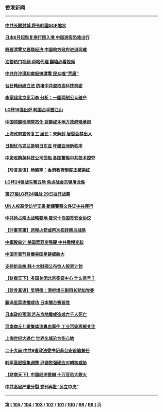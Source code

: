 ### 香港新闻
---
#### [中共长期封城 将令韩国GDP缩水](../../pages/ncid1349362/n13749210.md?05312045) 
#### [日本6月起恢复旅行团入境 中国游客恐难出行](../../pages/ncid1349362/n13749192.md?05312045) 
#### [既要清零又要稳经济 中国地方政府进退两难](../../pages/ncid1349362/n13749183.md?05312045) 
#### [油管热门视频 网站代理 翻墙必看视频](http://209.222.30.114:81/youtube.html?05312045)
#### [中共在沙漠和南极搞清零 民众嗤“荒唐”](../../pages/ncid1349362/n13749171.md?05312045) 
#### [台日韩纷纷立法 防堵中共盗取高科技机密](../../pages/ncid1349362/n13749155.md?05312045) 
#### [李家超北京见习李 分析：一国两制公认破产](../../pages/ncid1349362/n13746938.md?05312045) 
#### [LG杯16强出炉 韩国占半壁江山](../../pages/ncid1349362/n13748892.md?05312045) 
#### [中国核酸检测常态化 巨额成本地方政府难承担](../../pages/ncid1349362/n13748745.md?05312045) 
#### [上海政府宣传复工 居民：未解封 居委会禁出入](../../pages/ncid1349362/n13748713.md?05312045) 
#### [日相忧乌克兰是明日东亚 吁建亚洲新秩序](../../pages/ncid1349362/n13748674.md?05312045) 
#### [中资收购英科技公司受阻 各国警惕中共技术掠夺](../../pages/ncid1349362/n13748635.md?05312045) 
#### [【珍言真语】杨颖宇：香港教育制度正被染红](../../pages/ncid1349362/n13748267.md?05312045) 
#### [LG杯24强战先赛五场 焦点战金志锡屠龙胜](../../pages/ncid1349362/n13748135.md?05312045) 
#### [第27届LG杯24强战 29日拉开战幕](../../pages/ncid1349362/n13748121.md?05312045) 
#### [UN人权高专访华无果 新疆警察文件证中共罪行](../../pages/ncid1349362/n13748112.md?05312045) 
#### [中共抢占南太战略要地 要求十岛国签安全协议](../../pages/ncid1349362/n13748106.md?05312045) 
#### [【时事军事】远程火箭或再次扭转俄乌战局](../../pages/ncid1349362/n13747713.md?05312045) 
#### [中概股审计 美国宽容变强硬 中共傲慢变软](../../pages/ncid1349362/n13747819.md?05312045) 
#### [中国军事节目爆美国星链威胁大](../../pages/ncid1349362/n13747800.md?05312045) 
#### [支持新总统 韩十大财阀公布惊人投资计划](../../pages/ncid1349362/n13747766.md?05312045) 
#### [【财商天下】多国关闭北京签证中心 什么信号？](../../pages/ncid1349362/n13747687.md?05312045) 
#### [【珍言真语】吴明德：港府增三副司长犹如党委](../../pages/ncid1349362/n13747622.md?05312045) 
#### [藤泽里菜攻擂成功 日本擂台赛首胜](../../pages/ncid1349362/n13747510.md?05312045) 
#### [日本政府预测 若东京地震或造成六千人死亡](../../pages/ncid1349362/n13747146.md?05312045) 
#### [河南商丘儿童集体流鼻血事件 工业污染再被关注](../../pages/ncid1349362/n13747065.md?05312045) 
#### [上海世纪大逃亡 世界名城沦为伤心地](../../pages/ncid1349362/n13747294.md?05312045) 
#### [二十大前 中共6省政法委书记非公安首脑兼任](../../pages/ncid1349362/n13747269.md?05312045) 
#### [韩军高层密集调整 尹锡悦强硬应对朝核威胁](../../pages/ncid1349362/n13747246.md?05312045) 
#### [【财商天下】中国经济要崩 十万官员大救火](../../pages/ncid1349362/n13746961.md?05312045) 
#### [中共高层严重分裂 党刊再批“另立中央”](../../pages/ncid1349362/n13747012.md?05312045) 

---
#### 第 [ [105](./105.md?05312045) / [104](./104.md?05312045) / [103](./103.md?05312045) / [102](./102.md?05312045) / [101](./101.md?05312045) / [100](./100.md?05312045) / [99](./99.md?05312045) / [98](./98.md?05312045) ] 页
